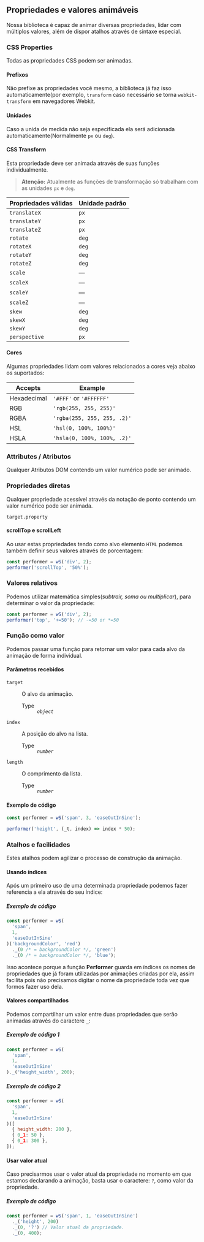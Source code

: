 ## Propriedades e valores animáveis

Nossa biblioteca é capaz de animar diversas propriedades, lidar com múltiplos valores, além de dispor atalhos através de sintaxe especial.

### CSS Properties

Todas as propriedades CSS podem ser animadas.

#### Prefixos

Não prefixe as propriedades você mesmo, a biblioteca já faz isso automaticamente(por exemplo, `transform` caso necessário se torna `webkit-transform` em navegadores Webkit.

#### Unidades

Caso a unida de medida não seja especificada ela será adicionada automaticamente(Normalmente `px` ou `deg`).

#### CSS Transform

Esta propriedade deve ser animada através de suas funções individualmente.

> **Atenção:** Atualmente as funções de transformação só trabalham com as unidades `px` e `deg`.

| Propriedades válidas | Unidade padrão |
| -------------------- | -------------- |
| `translateX`         | `px`           |
| `translateY`         | `px`           |
| `translateZ`         | `px`           |
| `rotate`             | `deg`          |
| `rotateX`            | `deg`          |
| `rotateY`            | `deg`          |
| `rotateZ`            | `deg`          |
| `scale`              | —              |
| `scaleX`             | —              |
| `scaleY`             | —              |
| `scaleZ`             | —              |
| `skew`               | `deg`          |
| `skewX`              | `deg`          |
| `skewY`              | `deg`          |
| `perspective`        | `px`           |

#### Cores

Algumas propriedades lidam com valores relacionados a cores veja abaixo os suportados:

| Accepts     | Example                     |
| ----------- | --------------------------- |
| Hexadecimal | `'#FFF'` or `'#FFFFFF'`     |
| RGB         | `'rgb(255, 255, 255)'`      |
| RGBA        | `'rgba(255, 255, 255, .2)'` |
| HSL         | `'hsl(0, 100%, 100%)'`      |
| HSLA        | `'hsla(0, 100%, 100%, .2)'` |

### Attributes / Atributos

Qualquer Atributos DOM contendo um valor numérico pode ser animado.

### Propriedades diretas

Qualquer propriedade acessível através da notação de ponto contendo um valor numérico pode ser animada.

```
target.property
```

#### scrollTop e scrollLeft

Ao usar estas propriedades tendo como alvo elemento `HTML` podemos também definir seus valores através de porcentagem:

```javascript
const performer = wS('div', 2);
performer('scrollTop', '50%');
```

### Valores relativos

Podemos utilizar matemática simples(_subtrair, soma ou multiplicar_), para determinar o valor da propriedade:

```javascript
const performer = wS('div', 2);
performer('top', '+=50'); // -=50 or *=50
```

### Função como valor

Podemos passar uma função para retornar um valor para cada alvo da animação de forma individual.

#### Parâmetros recebidos

<dl>
<dt><code>target</code></dt>
<dd>
<p>O alvo da animação.</p>
<dl>
<dt>Type</dt>
<dd><em><code>object</code></em></dd>
</dl>
</dd>
<dt><code>index</code></dt>
<dd>
<p>A posição do alvo na lista.</p>
<dl>
<dt>Type</dt>
<dd><em><code>number</code></em></dd>
</dl>
</dd>
<dt><code>length</code></dt>
<dd>
<p>O comprimento da lista.</p>
<dl>
<dt>Type</dt>
<dd><em><code>number</code></em></dd>
</dl>
</dd>
</dl>

#### Exemplo de código

```javascript
const performer = wS('span', 3, 'easeOutInSine');

performer('height', (_t, index) => index * 50);
```

### Atalhos e facilidades

Estes atalhos podem agilizar o processo de construção da animação.

#### Usando índices

Após um primeiro uso de uma determinada propriedade podemos fazer referencia a ela através do seu índice:

##### Exemplo de código

```javascript
const performer = wS(
  'span',
  1,
  'easeOutInSine'
)('backgroundColor', 'red')
  ._(0 /* = backgroundColor */, 'green')
  ._(0 /* = backgroundColor */, 'blue');
```

Isso acontece porque a função **Performer** guarda em índices os nomes de propriedades que já foram utilizadas por animações criadas por ela, assim facilita pois não precisamos digitar o nome da propriedade toda vez que formos fazer uso dela.

#### Valores compartilhados

Podemos compartilhar um valor entre duas propriedades que serão animadas através do caractere `_`:

##### Exemplo de código 1

```javascript
const performer = wS(
  'span',
  1,
  'easeOutInSine'
)._('height_width', 200);
```

##### Exemplo de código 2

```javascript
const performer = wS(
  'span',
  1,
  'easeOutInSine'
)([
  { height_width: 200 },
  { 0_1: 50 },
  { 0_1: 300 },
]);
```

#### Usar valor atual

Caso precisarmos usar o valor atual da propriedade no momento em que estamos declarando a animação, basta usar o caractere: `?`, como valor da propriedade.

##### Exemplo de código

```javascript
const performer = wS('span', 1, 'easeOutInSine')
  ._('height', 200)
  ._(0, '?') // Valor atual da propriedade.
  ._(0, 400);
```
